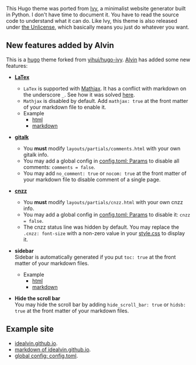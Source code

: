 This Hugo theme was ported from [Ivy](https://github.com/dmulholland/ivy), a minimalist website generator built in Python. I don't have time to document it. You have to read the source code to understand what it can do. Like Ivy, this theme is also released under [the Unlicense](https://en.wikipedia.org/wiki/Unlicense), which basically means you just do whatever you want.


## New features added by Alvin

This is a [hugo](https://github.com/gohugoio/hugo) theme forked from [yihui/hugo-ivy](https://github.com/yihui/hugo-ivy). [Alvin](https://idealvin.github.io/) has added some new features:

- **[LaTex](https://www.latex-project.org/)**  
  - `LaTex` is supported with [Mathjax](https://docs.mathjax.org/en/latest/configuration.html). It has a conflict with markdown on the underscore `_`. See how it was solved [here](https://idealvin.github.io/coding/2018/08/hugo/).
  - `Mathjax` is disabled by default. Add `mathjax: true` at the front matter of your markdown file to enable it.
  - Example
    - [html](https://idealvin.github.io/coding/2018/08/prime-number/)
    - [markdown](https://github.com/idealvin/blog/blob/master/content/coding/2018/08/prime-number.md)

- **[gitalk](https://github.com/gitalk/gitalk)**  
  - You **must** modify `layouts/partials/comments.html` with your own gitalk info. 
  - You may add a global config in [config.toml: Params](https://github.com/idealvin/blog/blob/master/config.toml#L46) to disable all comments: `comments = false`.
  - You may add `no_comment: true` or `nocom: true` at the front matter of your markdown file to disable comment of a single page.

- **[cnzz](https://www.cnzz.com/)**  
  - You **must** modify `layouts/partials/cnzz.html` with your own cnzz info.
  - You may add a global config in [config.toml: Params](https://github.com/idealvin/blog/blob/master/config.toml#L46) to disable it: `cnzz = false`.
  - The cnzz status line was hidden by default. You may replace the `.cnzz: font-size` with a non-zero value in your [style.css](https://github.com/idealvin/hugo-ivy/blob/master/static/css/style.css#L369) to display it.

- **sidebar**  
  Sidebar is automatically generated if you put `toc: true` at the front matter of your markdown files.

  - Example
    - [html](https://idealvin.github.io/coding/2020/07/co_en/)
    - [markdown](https://github.com/idealvin/blog/blob/master/content/coding/2020/07/co_en.md)

- **Hide the scroll bar**  
  You may hide the scroll bar by adding `hide_scroll_bar: true` or `hidsb: true` at the front matter of your markdown files.


## Example site

- [idealvin.github.io](https://idealvin.github.io/).
- [markdown of idealvin.github.io](https://github.com/idealvin/blog).
- [global config: config.toml](https://github.com/idealvin/blog/blob/master/config.toml).
